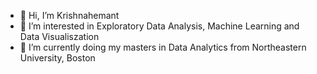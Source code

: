 - 👋 Hi, I’m Krishnahemant
- 👀 I’m interested in Exploratory Data Analysis, Machine Learning and Data Visualiszation
- 🌱 I’m currently doing my masters in Data Analytics from Northeastern University, Boston


<!---
Krishnahemantd/Krishnahemantd is a ✨ special ✨ repository because its `README.md` (this file) appears on your GitHub profile.
You can click the Preview link to take a look at your changes.
--->
